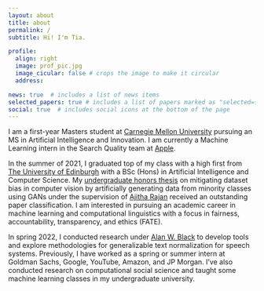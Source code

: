 ```yaml
---
layout: about
title: about
permalink: /
subtitle: Hi! I'm Tia.

profile:
  align: right
  image: prof_pic.jpg
  image_cicular: false # crops the image to make it circular
  address: 

news: true  # includes a list of news items
selected_papers: true # includes a list of papers marked as "selected={true}"
social: true  # includes social icons at the bottom of the page
---
```

<!-- 
Write your biography here. Tell the world about yourself. Link to your favorite [subreddit](http://reddit.com). You can put a picture in, too. The code is already in, just name your picture `prof_pic.jpg` and put it in the `img/` folder.

Put your address / P.O. box / other info right below your picture. You can also disable any these elements by editing `profile` property of the YAML header of your `_pages/about.md`. Edit `_bibliography/papers.bib` and Jekyll will render your [publications page](/al-folio/publications/) automatically.

Link to your social media connections, too. This theme is set up to use [Font Awesome icons](http://fortawesome.github.io/Font-Awesome/) and [Academicons](https://jpswalsh.github.io/academicons/), like the ones below. Add your Facebook, Twitter, LinkedIn, Google Scholar, or just disable all of them. -->

I am a first-year Masters student at [Carnegie Mellon University](https://www.cmu.edu/) pursuing an MS in Artificial Intelligence and Innovation. I am currently a Machine Learning intern in the Search Quality team at [Apple](https://machinelearning.apple.com/). 

In the summer of 2021, I graduated top of my class with a high first from [The University of Edinburgh](https://www.ed.ac.uk/) with a BSc (Hons) in Artificial Intelligence and Computer Science. My [undergraduate honors thesis](https://project-archive.inf.ed.ac.uk/ug4/20212502/ug4_proj.pdf) on mitigating dataset bias in computer vision by artificially generating data from minority classes using GANs under the supervision of [Ajitha Rajan](https://homepages.inf.ed.ac.uk/arajan/) received an outstanding paper classification. I am interested in pursuing an academic career in machine learning and computational linguistics with a focus in fairness, accountability, transparency, and ethics (FATE).

In spring 2022, I conducted research under [Alan W. Black](http://www.cs.cmu.edu/~awb/) to develop tools and explore methodologies for generalizable text normalization for speech systems. Previously, I have worked as a spring or summer intern at Goldman Sachs, Google, YouTube, Amazon, and JP Morgan. I’ve also conducted research on computational social science and taught some machine learning classes in my undergraduate university.
